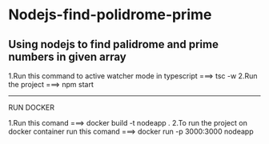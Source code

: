 # Nodejs-find-polidrome-prime

Using nodejs to find palidrome and prime numbers in given array
----------
1.Run this command to active watcher mode in typescript ===> tsc -w
2.Run the project ===> npm start

---

RUN DOCKER

1.Run this comand ===> docker build -t nodeapp .
2.To run the project on docker container run this comand ===> docker run -p 3000:3000 nodeapp
